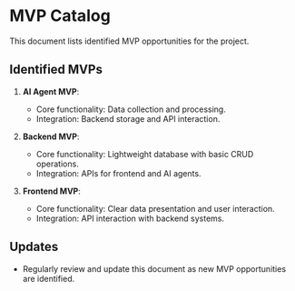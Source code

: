 # MVP Catalog

This document lists identified MVP opportunities for the project.

## Identified MVPs
1. **AI Agent MVP**:
   - Core functionality: Data collection and processing.
   - Integration: Backend storage and API interaction.

2. **Backend MVP**:
   - Core functionality: Lightweight database with basic CRUD operations.
   - Integration: APIs for frontend and AI agents.

3. **Frontend MVP**:
   - Core functionality: Clear data presentation and user interaction.
   - Integration: API interaction with backend systems.

## Updates
- Regularly review and update this document as new MVP opportunities are identified.
